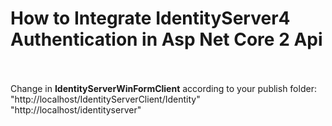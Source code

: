 # How to Integrate IdentityServer4 Authentication in Asp Net Core 2 Api<br><br>
Change in **IdentityServerWinFormClient** according to your publish folder:<br>
"http://localhost/IdentityServerClient/Identity"<br>
"http://localhost/identityserver"
